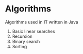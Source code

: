 Algorithms
==========

Algorithms used in IT written in Java

1. Basic linear searches
2. Recursion
3. Binary search
4. Sorting
